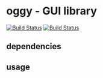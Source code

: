 # oggy - GUI library

[![Build Status](https://travis-ci.org/abeliam/oggy.svg?branch=master)](https://travis-ci.org/abeliam/oggy)
[![Build Status](https://gitlab.com/abeliam/oggy/badges/master/build.svg)](https://gitlab.com/abeliam/oggy/pipelines)

## dependencies

## usage
